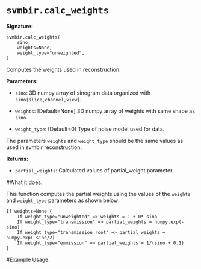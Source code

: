 # ``svmbir.calc_weights``

**Signature:**

	svmbir.calc_weights( 
		sino, 
		weights=None,
		weight_type="unweighted",
	) 

Computes the weights used in reconstruction. 

**Parameters:**

 * ``sino``: 3D numpy array of sinogram data organized with ``sino[slice,channel,view]``.

 * ``weights``: [Default=None] 3D numpy array of weights with same shape as ``sino``. 

 * ``weight_type``: [Default=0] Type of noise model used for data. 

The parameters ``weights`` and ``weight_type`` should be the same values as used in svmbir reconstruction.
	
**Returns:**

 * ``partial_weights``: Calculated values of partial_weight parameter.

#What it does:

This function computes the partial weights using the values of the ``weights`` and ``weight_type`` parameters as shown below:

	If weights=None {
		If weight_type="unweighted" => weights = 1 + 0* sino
		If weight_type="transmission" => partial_weights = numpy.exp(-sino)
		If weight_type="transmission_root" => partial_weights = numpy.exp(-sino/2)
		If weight_type="emmission" => partial_weights = 1/(sino + 0.1)
	}

#Example Usage:



